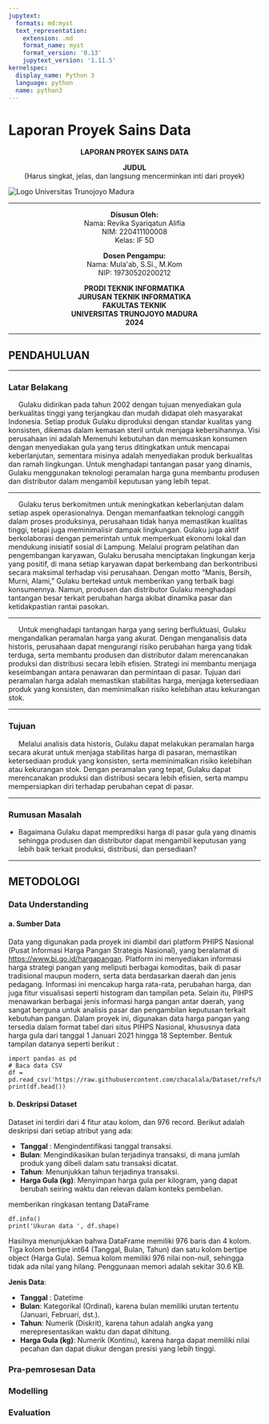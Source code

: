 ```yaml
---
jupytext:
  formats: md:myst
  text_representation:
    extension: .md
    format_name: myst
    format_version: '0.13'
    jupytext_version: '1.11.5'
kernelspec:
  display_name: Python 3
  language: python
  name: python3
---
```

# Laporan Proyek Sains Data

<p align="center">
  <strong>LAPORAN PROYEK SAINS DATA</strong>
</p>

<p align="center">
  <strong>JUDUL</strong><br>
  (Harus singkat, jelas, dan langsung mencerminkan inti dari proyek)
</p>

![Logo Universitas Trunojoyo Madura](./utm.png)


<hr>

<p align="center">
  <strong>Disusun Oleh:</strong><br>
  Nama: Revika Syariqatun Alifia<br>
  NIM: 220411100008<br>
  Kelas: IF 5D
</p>

<p align="center">
  <strong>Dosen Pengampu:</strong><br>
  Nama: Mula'ab, S.Si., M.Kom<br>
  NIP: 19730520200212
</p>

<p align="center">
  <strong>PRODI TEKNIK INFORMATIKA</strong><br>
  <strong>JURUSAN TEKNIK INFORMATIKA</strong><br>
  <strong>FAKULTAS TEKNIK</strong><br>
  <strong>UNIVERSITAS TRUNOJOYO MADURA</strong><br>
  <strong>2024</strong>
</p>

<hr>

## PENDAHULUAN
<hr>

### Latar Belakang
<p style="text-indent: 20px;"> Gulaku didirikan pada tahun 2002 dengan tujuan menyediakan gula berkualitas tinggi yang terjangkau dan mudah didapat oleh masyarakat Indonesia. Setiap produk Gulaku diproduksi dengan standar kualitas yang konsisten, dikemas dalam kemasan steril untuk menjaga kebersihannya. Visi perusahaan ini adalah Memenuhi kebutuhan dan memuaskan konsumen dengan menyediakan gula yang terus ditingkatkan untuk mencapai keberlanjutan, sementara misinya adalah menyediakan produk berkualitas dan ramah lingkungan. Untuk menghadapi tantangan pasar yang dinamis, Gulaku menggunakan teknologi peramalan harga guna membantu produsen dan distributor dalam mengambil keputusan yang lebih tepat.</p>
<hr>
<p style="text-indent: 20px;"> Gulaku terus berkomitmen untuk meningkatkan keberlanjutan dalam setiap aspek operasionalnya. Dengan memanfaatkan teknologi canggih dalam proses produksinya, perusahaan tidak hanya memastikan kualitas tinggi, tetapi juga meminimalisir dampak lingkungan. Gulaku juga aktif berkolaborasi dengan pemerintah untuk memperkuat ekonomi lokal dan mendukung inisiatif sosial di Lampung. Melalui program pelatihan dan pengembangan karyawan, Gulaku berusaha menciptakan lingkungan kerja yang positif, di mana setiap karyawan dapat berkembang dan berkontribusi secara maksimal terhadap visi perusahaan. Dengan motto “Manis, Bersih, Murni, Alami,” Gulaku bertekad untuk memberikan yang terbaik bagi konsumennya. Namun, produsen dan distributor Gulaku menghadapi tantangan besar terkait perubahan harga akibat dinamika pasar dan ketidakpastian rantai pasokan.</p>
<hr>
<p style="text-indent: 20px;"> Untuk menghadapi tantangan harga yang sering berfluktuasi, Gulaku mengandalkan peramalan harga yang akurat. Dengan menganalisis data historis, perusahaan dapat mengurangi risiko perubahan harga yang tidak terduga, serta membantu produsen dan distributor dalam merencanakan produksi dan distribusi secara lebih efisien. Strategi ini membantu menjaga keseimbangan antara penawaran dan permintaan di pasar. Tujuan dari peramalan harga adalah memastikan stabilitas harga, menjaga ketersediaan produk yang konsisten, dan meminimalkan risiko kelebihan atau kekurangan stok.</p>
<hr>

### Tujuan
<p style="text-indent: 20px;"> Melalui analisis data historis, Gulaku dapat melakukan peramalan harga secara akurat untuk menjaga stabilitas harga di pasaran, memastikan ketersediaan produk yang konsisten, serta meminimalkan risiko kelebihan atau kekurangan stok. Dengan peramalan yang tepat, Gulaku dapat merencanakan produksi dan distribusi secara lebih efisien, serta mampu mempersiapkan diri terhadap perubahan cepat di pasar.</p>
<hr>

### Rumusan Masalah
<ul style="list-style-type: disc; padding-left: 20px; text-indent: 0;">
    <li>	Bagaimana Gulaku dapat memprediksi harga di pasar gula yang dinamis sehingga produsen dan distributor dapat mengambil keputusan yang lebih baik terkait produksi, distribusi, dan persediaan?</li>
</ul>
<hr>

## METODOLOGI

### Data Understanding

#### a. Sumber Data
Data yang digunakan pada proyek ini diambil dari platform PHIPS Nasional (Pusat Informasi Harga Pangan Strategis Nasional), yang beralamat di https://www.bi.go.id/hargapangan. Platform ini menyediakan informasi harga strategi pangan yang meliputi berbagai komoditas, baik di pasar tradisional maupun modern, serta data berdasarkan daerah dan jenis pedagang. Informasi ini mencakup harga rata-rata, perubahan harga, dan juga fitur visualisasi seperti histogram dan tampilan peta. Selain itu, PIHPS menawarkan berbagai jenis informasi harga pangan antar daerah, yang sangat berguna untuk analisis pasar dan pengambilan keputusan terkait kebutuhan pangan. Dalam proyek ini, digunakan data harga pangan yang tersedia dalam format tabel dari situs PIHPS Nasional, khususnya data harga gula dari tanggal 1 Januari 2021 hingga 18 September. Bentuk tampilan datanya seperti berikut :


```{code-cell} python
import pandas as pd
# Baca data CSV
df = pd.read_csv('https://raw.githubusercontent.com/chacalala/Dataset/refs/heads/main/datagula.csv')
print(df.head())
```

#### b. Deskripsi Dataset
Dataset ini terdiri dari 4 fitur atau kolom, dan 976 record. Berikut adalah deskripsi dari setiap atribut yang ada:

- **Tanggal** : Mengindentifikasi tanggal transaksi.
- **Bulan**: Mengindikasikan bulan terjadinya transaksi, di mana jumlah produk yang dibeli dalam satu transaksi dicatat.
- **Tahun**: Menunjukkan tahun terjadinya transaksi.
- **Harga Gula (kg)**: Menyimpan harga gula per kilogram, yang dapat berubah seiring waktu dan relevan dalam konteks pembelian.

memberikan ringkasan tentang DataFrame
```{code-cell} python
df.info()
print('Ukuran data ', df.shape)
```
Hasilnya menunjukkan bahwa DataFrame memiliki 976 baris dan 4 kolom. Tiga kolom bertipe int64 (Tanggal, Bulan, Tahun) dan satu kolom bertipe object (Harga Gula). Semua kolom memiliki 976 nilai non-null, sehingga tidak ada nilai yang hilang. Penggunaan memori adalah sekitar 30.6 KB.

**Jenis Data**:
- **Tanggal** : Datetime
- **Bulan**: Kategorikal (Ordinal), karena bulan memiliki urutan tertentu (Januari, Februari, dst.).
- **Tahun**: Numerik (Diskrit), karena tahun adalah angka yang merepresentasikan waktu dan dapat dihitung.
- **Harga Gula (kg)**: Numerik (Kontinu), karena harga dapat memiliki nilai pecahan dan dapat diukur dengan presisi yang lebih tinggi.

### Pra-pemrosesan Data

### Modelling

### Evaluation
